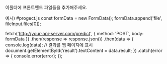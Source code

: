 이폴더에 프론트엔드 파일들을 추가해주세요.

예시)
#progect.js
const formData = new FormData();
formData.append('file', fileInput.files[0]);

fetch('http://your-api-server.com/predict', {
    method: 'POST',
    body: formData
})
.then(response => response.json())
.then(data => {
    console.log(data);
    // 결과를 웹 페이지에 표시
    document.getElementById('result').textContent = data.result;
})
.catch(error => {
    console.error(error);
});
